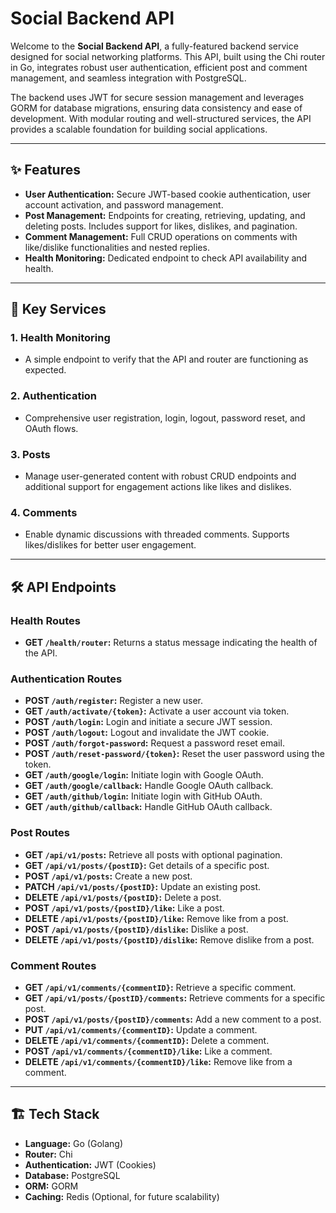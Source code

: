 # Social Backend API

Welcome to the **Social Backend API**, a fully-featured backend service designed for social networking platforms. This API, built using the Chi router in Go, integrates robust user authentication, efficient post and comment management, and seamless integration with PostgreSQL.

The backend uses JWT for secure session management and leverages GORM for database migrations, ensuring data consistency and ease of development. With modular routing and well-structured services, the API provides a scalable foundation for building social applications.

---

## ✨ Features

- **User Authentication:** Secure JWT-based cookie authentication, user account activation, and password management.
- **Post Management:** Endpoints for creating, retrieving, updating, and deleting posts. Includes support for likes, dislikes, and pagination.
- **Comment Management:** Full CRUD operations on comments with like/dislike functionalities and nested replies.
- **Health Monitoring:** Dedicated endpoint to check API availability and health.

---

## 🚀 Key Services

### 1. Health Monitoring
- A simple endpoint to verify that the API and router are functioning as expected.

### 2. Authentication
- Comprehensive user registration, login, logout, password reset, and OAuth flows.

### 3. Posts
- Manage user-generated content with robust CRUD endpoints and additional support for engagement actions like likes and dislikes.

### 4. Comments
- Enable dynamic discussions with threaded comments. Supports likes/dislikes for better user engagement.

---

## 🛠 API Endpoints

### Health Routes
- **GET `/health/router`:** Returns a status message indicating the health of the API.

### Authentication Routes
- **POST `/auth/register`:** Register a new user.
- **GET `/auth/activate/{token}`:** Activate a user account via token.
- **POST `/auth/login`:** Login and initiate a secure JWT session.
- **POST `/auth/logout`:** Logout and invalidate the JWT cookie.
- **POST `/auth/forgot-password`:** Request a password reset email.
- **POST `/auth/reset-password/{token}`:** Reset the user password using the token.
- **GET `/auth/google/login`:** Initiate login with Google OAuth.
- **GET `/auth/google/callback`:** Handle Google OAuth callback.
- **GET `/auth/github/login`:** Initiate login with GitHub OAuth.
- **GET `/auth/github/callback`:** Handle GitHub OAuth callback.

### Post Routes
- **GET `/api/v1/posts`:** Retrieve all posts with optional pagination.
- **GET `/api/v1/posts/{postID}`:** Get details of a specific post.
- **POST `/api/v1/posts`:** Create a new post.
- **PATCH `/api/v1/posts/{postID}`:** Update an existing post.
- **DELETE `/api/v1/posts/{postID}`:** Delete a post.
- **POST `/api/v1/posts/{postID}/like`:** Like a post.
- **DELETE `/api/v1/posts/{postID}/like`:** Remove like from a post.
- **POST `/api/v1/posts/{postID}/dislike`:** Dislike a post.
- **DELETE `/api/v1/posts/{postID}/dislike`:** Remove dislike from a post.

### Comment Routes
- **GET `/api/v1/comments/{commentID}`:** Retrieve a specific comment.
- **GET `/api/v1/posts/{postID}/comments`:** Retrieve comments for a specific post.
- **POST `/api/v1/posts/{postID}/comments`:** Add a new comment to a post.
- **PUT `/api/v1/comments/{commentID}`:** Update a comment.
- **DELETE `/api/v1/comments/{commentID}`:** Delete a comment.
- **POST `/api/v1/comments/{commentID}/like`:** Like a comment.
- **DELETE `/api/v1/comments/{commentID}/like`:** Remove like from a comment.

---

## 🏗 Tech Stack
- **Language:** Go (Golang)
- **Router:** Chi
- **Authentication:** JWT (Cookies)
- **Database:** PostgreSQL
- **ORM:** GORM
- **Caching:** Redis (Optional, for future scalability)
